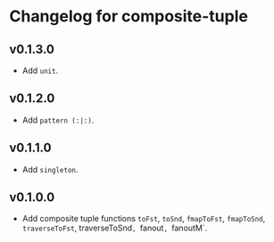 # Changelog for composite-tuple

## v0.1.3.0

* Add `unit`.

## v0.1.2.0

* Add `pattern (:|:)`.

## v0.1.1.0

* Add `singleton`.

## v0.1.0.0

* Add composite tuple functions `toFst`, `toSnd`, `fmapToFst`, `fmapToSnd`, `traverseToFst`, traverseToSnd`, `fanout`, `fanoutM`.
